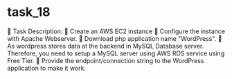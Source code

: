 # task_18
🔅 Task Description: 
🔰 Create an AWS EC2 instance 
🔰 Configure the instance with Apache Webserver. 
🔰 Download php application name "WordPress". 
🔰 As wordpress stores data at the backend in MySQL Database server. Therefore, you need to setup a MySQL server using AWS RDS service using Free Tier. 
🔰 Provide the endpoint/connection string to the WordPress application to make it work.
